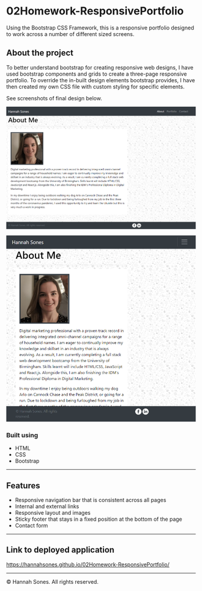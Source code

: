 # 02Homework-ResponsivePortfolio
Using the Bootstrap CSS Framework, this is a responsive portfolio designed to work across a number of different sized screens.

## About the project
To better understand bootstrap for creating responsive web designs, I have used bootstrap components and grids to create a three-page responsive portfolio. To override the in-built design elements bootstrap provides, I have then created my own CSS file with custom styling for specific elements.

See screenshots of final design below.

![alt text](https://github.com/HannahSones/02Homework-ResponsivePortfolio/blob/master/AboutMePage.PNG)

![alt text](https://github.com/HannahSones/02Homework-ResponsivePortfolio/blob/master/AboutMePage-responsive.PNG)

### Built using
* HTML
* CSS
* Bootstrap

-------

## Features
* Responsive navigation bar that is consistent across all pages
* Internal and external links
* Responsive layout and images
* Sticky footer that stays in a fixed position at the bottom of the page
* Contact form

-----

## Link to deployed application

https://hannahsones.github.io/02Homework-ResponsivePortfolio/

-------------
© Hannah Sones. All rights reserved.
